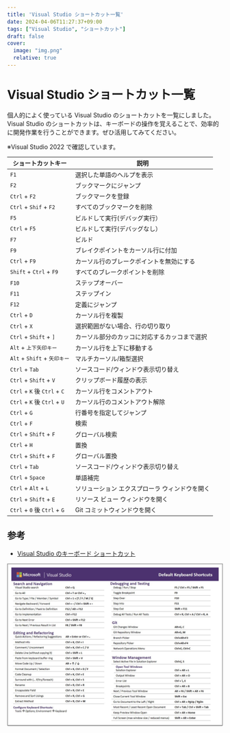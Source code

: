 ```yaml
---
title: 'Visual Studio ショートカット一覧'
date: 2024-04-06T11:27:37+09:00
tags: ["Visual Studio", "ショートカット"]
draft: false
cover:
  image: "img.png"
  relative: true
---
```

# Visual Studio ショートカット一覧

個人的によく使っている Visual Studio のショートカットを一覧にしました。
Visual Studio のショートカットは、キーボードの操作を覚えることで、効率的に開発作業を行うことができます。ぜひ活用してみてください。

※Visual Studio 2022 で確認しています。

| ショートカットキー                   | 説明                       |
|-----------------------------|--------------------------|
| `F1`                        | 選択した単語のヘルプを表示            |
| `F2`                        | ブックマークにジャンプ              |
| `Ctrl` + `F2`               | ブックマークを登録                |
| `Ctrl` + `Shif` + `F2`      | すべてのブックマークを削除            |
| `F5`                        | ビルドして実行(デバッグ実行）          |
| `Ctrl` + `F5`               | ビルドして実行(デバッグなし）          |
| `F7`                        | ビルド                      |
| `F9`                        | ブレイクポイントをカーソル行に付加        |
| `Ctrl` + `F9`               | カーソル行のブレークポイントを無効にする     |
| `Shift` + `Ctrl` + `F9`     | すべてのブレークポイントを削除          |
| `F10`                       | ステップオーバー                 |
| `F11`                       | ステップイン                   |
| `F12`                       | 定義にジャンプ                  |
| `Ctrl` + `D`                | カーソル行を複製                 |
| `Ctrl` + `X`                | 選択範囲がない場合、行の切り取り         |
| `Ctrl` + `Shift` + `]`      | カーソル部分のカッコに対応するカッコまで選択   |
| `Alt` + `上下矢印キー`            | カーソル行を上下に移動する            |
| `Alt` + `Shift` + `矢印キー`    | マルチカーソル/箱型選択             |
| `Ctrl` + `Tab`              | ソースコード/ウィンドウ表示切り替え       |
| `Ctrl` + `Shift` + `V`      | クリップボード履歴の表示             |
| `Ctrl` + `K` 後 `Ctrl` + `C` | カーソル行をコメントアウト            |
| `Ctrl` + `K` 後 `Ctrl` + `U` | カーソル行のコメントアウト解除          |
| `Ctrl` + `G`                | 行番号を指定してジャンプ             |
| `Ctrl` + `F`                | 検索                       |
| `Ctrl` + `Shift` + `F`      | グローバル検索                  |
| `Ctrl` + `H`                | 置換                       |
| `Ctrl` + `Shift` + `F`      | グローバル置換                  |
| `Ctrl` + `Tab`              | ソースコード/ウィンドウ表示切り替え       |
| `Ctrl` + `Space`            | 単語補完                     |
| `Ctrl` + `Alt` + `L`        | ソリューション エクスプローラ ウィンドウを開く |
| `Ctrl` + `Shift` + `E`      | リソース ビュー ウィンドウを開く        |
| `Ctrl` + `0` 後 `Ctrl` + `G` | Git コミットウィンドウを開く         |

## 参考
- [Visual Studio のキーボード ショートカット](https://learn.microsoft.com/ja-jp/visualstudio/ide/default-keyboard-shortcuts-in-visual-studio?view=vs-2022&utm_source=vshelp&wt.mc_id=visualstudio_inproduct_shortcuts_csaapp)

![img_1.png](img_1.png)
